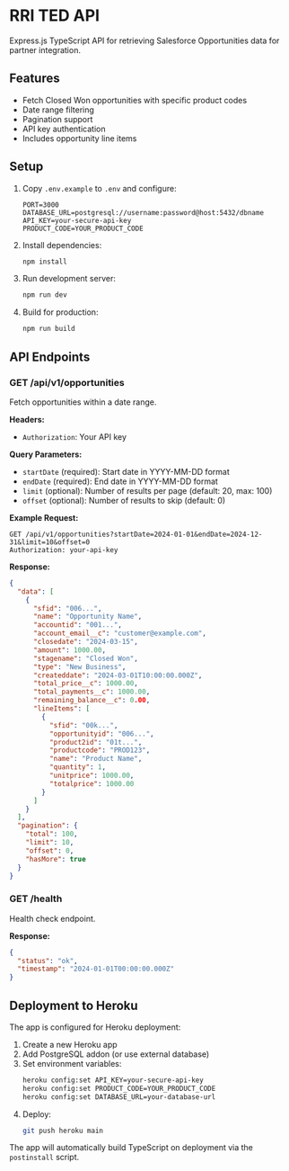 # RRI TED API

Express.js TypeScript API for retrieving Salesforce Opportunities data for partner integration.

## Features

- Fetch Closed Won opportunities with specific product codes
- Date range filtering
- Pagination support
- API key authentication
- Includes opportunity line items

## Setup

1. Copy `.env.example` to `.env` and configure:
   ```
   PORT=3000
   DATABASE_URL=postgresql://username:password@host:5432/dbname
   API_KEY=your-secure-api-key
   PRODUCT_CODE=YOUR_PRODUCT_CODE
   ```

2. Install dependencies:
   ```bash
   npm install
   ```

3. Run development server:
   ```bash
   npm run dev
   ```

4. Build for production:
   ```bash
   npm run build
   ```

## API Endpoints

### GET /api/v1/opportunities

Fetch opportunities within a date range.

**Headers:**
- `Authorization`: Your API key

**Query Parameters:**
- `startDate` (required): Start date in YYYY-MM-DD format
- `endDate` (required): End date in YYYY-MM-DD format  
- `limit` (optional): Number of results per page (default: 20, max: 100)
- `offset` (optional): Number of results to skip (default: 0)

**Example Request:**
```
GET /api/v1/opportunities?startDate=2024-01-01&endDate=2024-12-31&limit=10&offset=0
Authorization: your-api-key
```

**Response:**
```json
{
  "data": [
    {
      "sfid": "006...",
      "name": "Opportunity Name",
      "accountid": "001...",
      "account_email__c": "customer@example.com",
      "closedate": "2024-03-15",
      "amount": 1000.00,
      "stagename": "Closed Won",
      "type": "New Business",
      "createddate": "2024-03-01T10:00:00.000Z",
      "total_price__c": 1000.00,
      "total_payments__c": 1000.00,
      "remaining_balance__c": 0.00,
      "lineItems": [
        {
          "sfid": "00k...",
          "opportunityid": "006...",
          "product2id": "01t...",
          "productcode": "PROD123",
          "name": "Product Name",
          "quantity": 1,
          "unitprice": 1000.00,
          "totalprice": 1000.00
        }
      ]
    }
  ],
  "pagination": {
    "total": 100,
    "limit": 10,
    "offset": 0,
    "hasMore": true
  }
}
```

### GET /health

Health check endpoint.

**Response:**
```json
{
  "status": "ok",
  "timestamp": "2024-01-01T00:00:00.000Z"
}
```

## Deployment to Heroku

The app is configured for Heroku deployment:

1. Create a new Heroku app
2. Add PostgreSQL addon (or use external database)
3. Set environment variables:
   ```bash
   heroku config:set API_KEY=your-secure-api-key
   heroku config:set PRODUCT_CODE=YOUR_PRODUCT_CODE
   heroku config:set DATABASE_URL=your-database-url
   ```
4. Deploy:
   ```bash
   git push heroku main
   ```

The app will automatically build TypeScript on deployment via the `postinstall` script.
